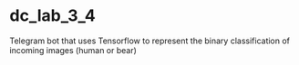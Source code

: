 # dc_lab_3_4
Telegram bot that uses Tensorflow to represent the binary classification of incoming images (human or bear)
